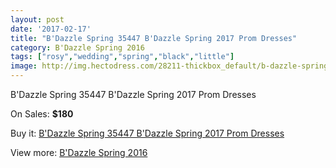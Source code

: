 ```yaml
---
layout: post
date: '2017-02-17'
title: "B'Dazzle Spring 35447 B'Dazzle Spring 2017 Prom Dresses"
category: B'Dazzle Spring 2016
tags: ["rosy","wedding","spring","black","little"]
image: http://img.hectodress.com/28211-thickbox_default/b-dazzle-spring-35447-b-dazzle-spring-2012-prom-dresses.jpg
---
```

B'Dazzle Spring 35447 B'Dazzle Spring 2017 Prom Dresses

On Sales: **$180**
<a href="https://www.hectodress.com/b-dazzle-spring-2013/13163-b-dazzle-spring-35447-b-dazzle-spring-2012-prom-dresses.html"><amp-img layout="responsive" width="600" height="600" src="//img.hectodress.com/28211-thickbox_default/b-dazzle-spring-35447-b-dazzle-spring-2012-prom-dresses.jpg" alt="B'Dazzle Spring 35447 B'Dazzle Spring 2017 Prom Dresses 0" /></a>
<a href="https://www.hectodress.com/b-dazzle-spring-2013/13163-b-dazzle-spring-35447-b-dazzle-spring-2012-prom-dresses.html"><amp-img layout="responsive" width="600" height="600" src="//img.hectodress.com/28212-thickbox_default/b-dazzle-spring-35447-b-dazzle-spring-2012-prom-dresses.jpg" alt="B'Dazzle Spring 35447 B'Dazzle Spring 2017 Prom Dresses 1" /></a>

Buy it: [B'Dazzle Spring 35447 B'Dazzle Spring 2017 Prom Dresses](https://www.hectodress.com/b-dazzle-spring-2013/13163-b-dazzle-spring-35447-b-dazzle-spring-2012-prom-dresses.html "B'Dazzle Spring 35447 B'Dazzle Spring 2017 Prom Dresses")

View more: [B'Dazzle Spring 2016](https://www.hectodress.com/205-b-dazzle-spring-2013 "B'Dazzle Spring 2016")